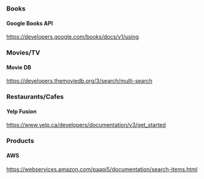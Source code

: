 ### Books

#### Google Books API
<https://developers.google.com/books/docs/v1/using>

### Movies/TV

#### Movie DB
<https://developers.themoviedb.org/3/search/multi-search>

### Restaurants/Cafes

#### Yelp Fusion
<https://www.yelp.ca/developers/documentation/v3/get_started>

### Products

#### AWS
<https://webservices.amazon.com/paapi5/documentation/search-items.html>
